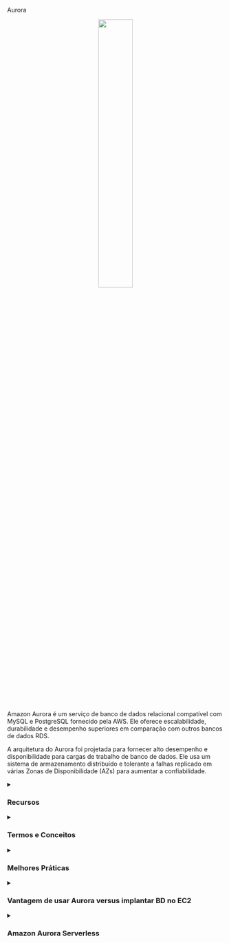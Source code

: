 Aurora

<div align="center">
  <img src="https://bluesentry.cloud/wp-content/uploads/2021/02/amazon_aurora.png" width="40%">
</div>
<br>
<br>
<p>
Amazon Aurora é um serviço de banco de dados relacional compatível com MySQL e PostgreSQL fornecido pela AWS. Ele oferece escalabilidade, durabilidade e desempenho superiores em comparação com outros bancos de dados RDS.
</p>

A arquitetura do Aurora foi projetada para fornecer alto desempenho e disponibilidade para cargas de trabalho de banco de dados. Ele usa um sistema de armazenamento distribuído e tolerante a falhas replicado em várias Zonas de Disponibilidade (AZs) para aumentar a confiabilidade.
<details><summary><h3>Recursos</h3></summary>
<ul>
    <li><b>Escalabilidade:</b> O Aurora fornece escalabilidade contínua e automática para lidar com cargas de trabalho em crescimento sem tempo de inatividade.</li>
    <li><b>Alta Disponibilidade:</b> O Aurora é projetado para alta disponibilidade com failover automático e backups contínuos para garantir a durabilidade dos dados.</li>
    <li><b>Desempenho:</b> O Aurora oferece alto desempenho com um sistema de armazenamento especialmente projetado e arquitetura distribuída otimizada para cargas de trabalho de banco de dados.</li>
    <li><b>Compatibilidade:</b> O Aurora é compatível com MySQL e PostgreSQL, permitindo a migração fácil de aplicativos e ferramentas existentes.</li>
    <li><b>Backups e Restauração:</b> O Aurora oferece backups contínuos e recuperação até um determinado momento, permitindo restaurar o banco de dados para qualquer segundo dentro do período de retenção.</li>
    <li><b>Segurança:</b> O Aurora fornece recursos avançados de segurança, incluindo criptografia em repouso e em trânsito, autenticação de banco de dados IAM e suporte a VPC.</li>
    <li><b>Comparação:</b> O Aurora é "otimizado pela AWS" e afirma uma melhoria de desempenho de 5x em relação ao MySQL no RDS, mais de 3x o desempenho do Postgres no RDS</li>
    <li><b>Custo:</b> Não está incluído no nível gratuito</li>
</ul> 
</details>
<details><summary><h3>Termos e Conceitos</h3></summary>
<ul>
  <li><b>Cluster:</b> Um cluster Aurora consiste em uma instância primária e até 15 réplicas de leitura. A instância primária lida com operações de gravação, enquanto as réplicas de leitura podem ser usadas para escalonamento de leitura e failover.</li>
  <li><b>Instância:</b> Uma instância Aurora é um único ponto de extremidade em um cluster Aurora. Pode ser uma instância primária ou uma réplica de leitura.</li>
  <li><b>Armazenamento:</b> O Aurora usa um sistema de armazenamento distribuído que se dimensiona automaticamente para até 128 terabytes por instância de banco de dados. Ele fornece desempenho e durabilidade consistentes e altos.</li>
  <li><b>Ponto de Extremidade:</b> Um ponto de extremidade é um endereço de rede que os clientes usam para se conectar a uma instância de banco de dados Aurora.</li>
  <li><b>Failover Automático:</b> O Aurora detecta e substitui automaticamente uma instância primária em caso de falha, minimizando o tempo de inatividade.</li>
  <li><b>Performance Insights:</b> O Performance Insights do Aurora ajuda a monitorar o desempenho do banco de dados e analisar problemas de desempenho em tempo real.</li>
</ul>
</details>
<details><summary><h3>Melhores Práticas</h3></summary>
<ul>
  <li>Projetar tabelas e índices para aproveitar a arquitetura distribuída do Aurora para um desempenho ideal.</li>
  <li>Monitorar regularmente o desempenho do banco de dados usando o Performance Insights do Aurora e configurar alertas para anomalias de desempenho.</li>
  <li>Usar autenticação de banco de dados IAM para gerenciar com segurança o acesso ao banco de dados e eliminar a necessidade de senhas de banco de dados.</li>
  <li>Ativar a criptografia em repouso e em trânsito para proteger dados confidenciais armazenados em bancos de dados Aurora.</li>
  <li>Testar regularmente backups e restaurações até um determinado momento para garantir a recuperabilidade dos dados em caso de falha.</li>
  <li>Implementar implantações multi-AZ para aumentar a disponibilidade e a tolerância a falhas.</li>
  <li>Escalar operações de leitura usando réplicas de leitura do Aurora para descarregar o tráfego de leitura da instância primária.</li>
</ul> 
Essas melhores práticas ajudarão a otimizar o desempenho, a disponibilidade e a segurança do seu banco de dados Aurora, garantindo uma operação confiável para seus aplicativos.
</details>

<details><summary> <h3>Vantagem de usar Aurora versus implantar BD no EC2</h3></summary>
<ul>
  <li> Aurora é um serviço gerenciado:
    <ul>
      <li>Provisionamento automatizado, aplicação de patches do SO</li>
      <li>Backups contínuos e recuperação até um determinado momento</li>
      <li>Painéis de monitoramento e Performance Insights</li>
      <li>Réplicas de leitura para melhorar o desempenho de leitura</li>
      <li>Janelas de manutenção para atualizações</li>
      <li>Capacidade de dimensionamento (vertical e horizontal)</li>
      <li>Armazenamento com dimensionamento e durabilidade automáticos</li>
    </ul>
  </li>
  <li>Mas você não pode fazer SSH em suas instâncias</li>
</ul>

#### Arquitetura de Solução Aurora 

<div align="center">
  <img src="https://thumbs2.imgbox.com/6a/f6/RxlEsCvg_t.png">
</div>

</details>

<details><summary> <h3>Amazon Aurora Serverless</h3></summary>

Amazon Aurora Serverless é uma configuração nativa

 da nuvem e sob demanda do Amazon Aurora que ajusta automaticamente a capacidade do banco de dados para atender às necessidades do aplicativo. Ele oferece escalabilidade perfeita e eficiência de custos ao dimensionar automaticamente para cima ou para baixo com base no uso real. Com o Aurora Serverless, os usuários não precisam mais gerenciar instâncias de banco de dados, sendo ideal para aplicativos com cargas de trabalho imprevisíveis ou variáveis.

<ul>
    <li>Instanciação automática de banco de dados e dimensionamento automático com base no uso real</li>
    <li>O PostgreSQL e o MySQL são ambos suportados como BDs Aurora Serverless</li>
    <li>Não há necessidade de planejamento de capacidade</li>
    <li>Mínima sobrecarga de gerenciamento</li>
    <li>Pagamento por segundo, pode ser mais econômico</li>
</ul>

#### Casos de Uso

O Aurora Serverless é bom para cargas de trabalho infrequentes, intermitentes ou imprevisíveis.

Bem, do ponto de vista do cliente, é super fácil. Ele se conecta a uma frota de proxies gerenciada pelo Aurora. E o Aurora, nos bastidores, vai instanciar instâncias de banco de dados quando precisar escalar para cima ou para baixo. E esses bancos de dados do Aurora vão compartilhar o mesmo volume de armazenamento, não importa o que aconteça. Então, do ponto de vista, se você ver o Aurora sem sobrecarga de gerenciamento e assim por diante, pense no Aurora Serverless.

<div align="center" width="40%">
  <img src="https://thumbs2.imgbox.com/cd/63/C1daqgj1_t.png">
</div>

</details>

</details>
